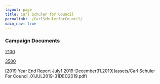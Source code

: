 ```yaml
---
layout: page
title: Carl Schuler for Council
permalink:  /CarlSchulerforCouncil/
main_nav: true
---
```


### Campaign Documents

[2100](assets/2100.pdf)

[3500](assets/CRO-3500.pdf)

[2019 Year End Report July1.2019-December31.2019](assets/Carl Schuler For Council_01JUL2019-31DEC2019.pdf)



